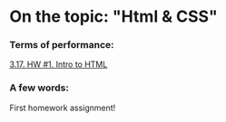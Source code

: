 # On the topic: "Html & CSS"

### Terms of performance:

[3.17. HW #1. Intro to HTML](https://app.purpleschool.ru/courses/12/sections/172/lessons/1243)

### A few words:

First homework assignment!
